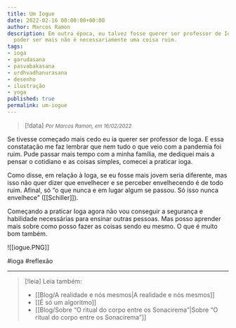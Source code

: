 ```yaml
---
title: Um Iogue
date: 2022-02-16 00:00:00+00:00
author: Marcos Ramon
description: Em outra época, eu talvez fosse querer ser professor de Ioga. Mas não
  poder ser mais não é necessariamente uma coisa ruim.
tags:
- ioga
- garudasana
- pasvabakasana
- urdhvadhanurasana
- desenho
- ilustração
- yoga
published: true
permalink: um-iogue
---
```

> [!data] <small><i>Por Marcos Ramon, em 16/02/2022</i></small>

Se tivesse começado mais cedo eu ia querer ser professor de Ioga. E essa constatação me faz lembrar que nem tudo o que veio com a pandemia foi ruim. Pude passar mais tempo com a minha família, me dediquei mais a pensar o cotidiano e as coisas simples, comecei a praticar ioga.

Como disse, em relação à Ioga, se eu fosse mais jovem seria diferente, mas isso não quer dizer que envelhecer e se perceber envelhecendo é de todo ruim. Afinal, só “o que nunca e em lugar algum se passou. Só isso nunca envelhece” ([[Schiller]]).

Começando a praticar Ioga agora não vou conseguir a segurança e habilidade necessárias para ensinar outras pessoas. Mas posso aprender mais sobre como posso fazer as coisas sendo eu mesmo. O que é muito bom também.

![[iogue.PNG]]

#ioga #reflexão

---
> [!leia] Leia também:
> - [[Blog/A realidade e nós mesmos|A realidade e nós mesmos]]
> - [[É só um algoritmo]]
> - [[Blog/Sobre “O ritual do corpo entre os Sonacirema”|Sobre “O ritual do corpo entre os Sonacirema”]]
